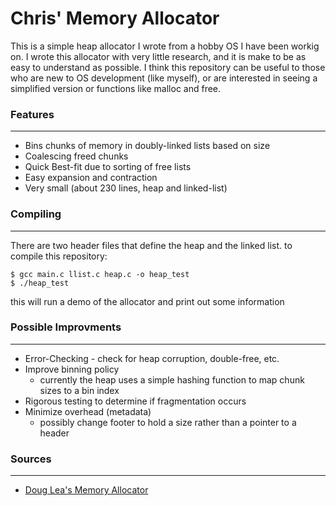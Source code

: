 # Chris' Memory Allocator

This is a simple heap allocator I wrote from a hobby OS I have been workig on. I wrote this allocator with very little research, and it is make to be as easy to understand as possible. I think this repository can be useful to those who are new to OS development (like myself), or are interested in seeing a simplified version or functions like malloc and free.

### Features
------------
  - Bins chunks of memory in doubly-linked lists based on size
  - Coalescing freed chunks
  - Quick Best-fit due to sorting of free lists
  - Easy expansion and contraction
  - Very small (about 230 lines, heap and linked-list)

### Compiling
------------
There are two header files that define the heap and the linked list.
to compile this repository:
``` 
$ gcc main.c llist.c heap.c -o heap_test 
$ ./heap_test
```
this will run a demo of the allocator and print out some information

### Possible Improvments
------------
  - Error-Checking - check for heap corruption, double-free, etc.
  - Improve binning policy 
    - currently the heap uses a simple hashing function to map chunk sizes to a bin index
  - Rigorous testing to determine if fragmentation occurs
  - Minimize overhead (metadata) 
    - possibly change footer to hold a size rather than a pointer to a header

### Sources 
------------
* [Doug Lea's Memory Allocator](http://g.oswego.edu/dl/html/malloc.html)
